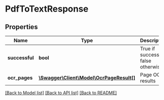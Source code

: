 # PdfToTextResponse

## Properties
Name | Type | Description | Notes
------------ | ------------- | ------------- | -------------
**successful** | **bool** | True if successful, false otherwise | [optional] 
**ocr_pages** | [**\Swagger\Client\Model\OcrPageResult[]**](OcrPageResult.md) | Page OCR results | [optional] 

[[Back to Model list]](../README.md#documentation-for-models) [[Back to API list]](../README.md#documentation-for-api-endpoints) [[Back to README]](../README.md)


